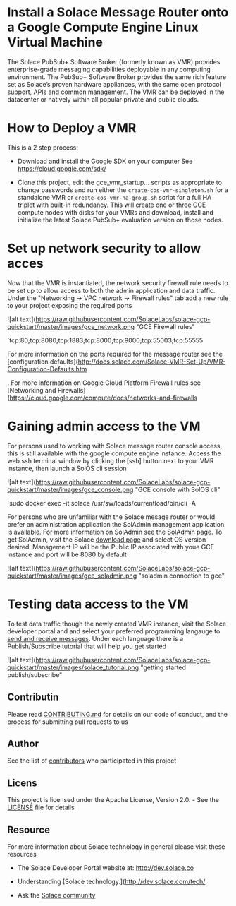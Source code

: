 # Install a Solace Message Router onto a Google Compute Engine Linux Virtual Machine

The Solace PubSub+ Software Broker (formerly known as VMR) provides enterprise-grade messaging capabilities deployable in any computing environment. The PubSub+ Software Broker provides the same rich feature set as Solace’s proven hardware appliances, with the same open protocol support, APIs and common management. The VMR can be deployed in the datacenter or natively within all popular private and public clouds.

# How to Deploy a VMR
This is a 2 step process:

* Download and install the Google SDK on your computer
See https://cloud.google.com/sdk/

* Clone this project, edit the gce_vmr_startup... scripts as appropriate to change passwords and run either the `create-cos-vmr-singleton.sh` for a standalone VMR or `create-cos-vmr-ha-group.sh` script for a full HA 
triplet with built-in redundancy.
This will create one or three GCE compute nodes with disks for your VMRs and download, install and initialize the latest Solace PubSub+ evaluation version on those nodes.

# Set up network security to allow acces

Now that the VMR is instantiated, the network security firewall rule needs to be set up to allow access to both the admin application and data traffic.  Under the "Networking -> VPC network -> Firewall rules" tab add a new rule to your project exposing the required ports


![alt text](https://raw.githubusercontent.com/SolaceLabs/solace-gcp-quickstart/master/images/gce_network.png "GCE Firewall rules"

`tcp:80;tcp:8080;tcp:1883;tcp:8000;tcp:9000;tcp:55003;tcp:55555


For more information on the ports required for the message router see the [configuration defaults](http://docs.solace.com/Solace-VMR-Set-Up/VMR-Configuration-Defaults.htm

. For more information on Google Cloud Platform Firewall rules see [Networking and Firewalls](https://cloud.google.com/compute/docs/networks-and-firewalls


# Gaining admin access to the VM


For persons used to working with Solace message router console access, this is still available with the google compute engine instance.  Access the web ssh terminal window by clicking the [ssh] button next to your VMR instance,  then launch a SolOS cli session


![alt text](https://raw.githubusercontent.com/SolaceLabs/solace-gcp-quickstart/master/images/gce_console.png "GCE console with SolOS cli"

`sudo docker exec -it solace /usr/sw/loads/currentload/bin/cli -A


For persons who are unfamiliar with the Solace mesage router or would prefer an administration application the SolAdmin management application is available.  For more information on SolAdmin see the [SolAdmin page](http://dev.solace.com/tech/soladmin/).  To get SolAdmin, visit the Solace [download page](http://dev.solace.com/downloads/) and select OS version desired.  Management IP will be the Public IP associated with youe GCE instance and port will be 8080 by default


![alt text](https://raw.githubusercontent.com/SolaceLabs/solace-gcp-quickstart/master/images/gce_soladmin.png "soladmin connection to gce"


# Testing data access to the VM


To test data traffic though the newly created VMR instance, visit the Solace developer portal and and select your preferred programming langauge to [send and receive messages](http://dev.solace.com/get-started/send-receive-messages/). Under each language there is a Publish/Subscribe tutorial that will help you get started


![alt text](https://raw.githubusercontent.com/SolaceLabs/solace-gcp-quickstart/master/images/solace_tutorial.png "getting started publish/subscribe"


## Contributin


Please read [CONTRIBUTING.md](CONTRIBUTING.md) for details on our code of conduct, and the process for submitting pull requests to us


## Author


See the list of [contributors](https://github.com/SolaceLabs/solace-gcp-quickstart/graphs/contributors) who participated in this project


## Licens


This project is licensed under the Apache License, Version 2.0. - See the [LICENSE](LICENSE) file for details


## Resource


For more information about Solace technology in general please visit these resources


- The Solace Developer Portal website at: http://dev.solace.co

- Understanding [Solace technology.](http://dev.solace.com/tech/

- Ask the [Solace community](http://dev.solace.com/community/)
